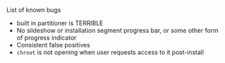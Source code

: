 List of known bugs
- built in partitioner is TERRIBLE
- No slideshow or installation segment progress bar, or some other form of progress indicator
- Consistent false positives
- `chroot` is not opening when user requests access to it post-install